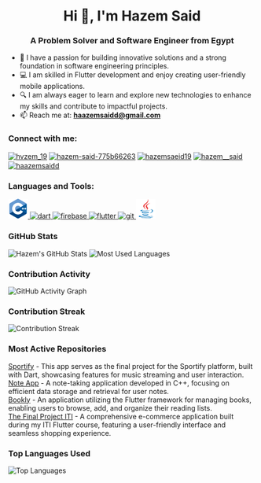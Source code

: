 <h1 align="center">Hi 👋, I'm Hazem Said</h1>
<h3 align="center">A Problem Solver and Software Engineer from Egypt</h3>

- 🌟 I have a passion for building innovative solutions and a strong foundation in software engineering principles.
- 💻 I am skilled in Flutter development and enjoy creating user-friendly mobile applications.
- 🔍 I am always eager to learn and explore new technologies to enhance my skills and contribute to impactful projects.
- 📫 Reach me at: **haazemsaidd@gmail.com**

<h3 align="left">Connect with me:</h3>
<p align="left">
  <a href="https://twitter.com/hvzem_19" target="blank"><img align="center" src="https://raw.githubusercontent.com/rahuldkjain/github-profile-readme-generator/master/src/images/icons/Social/twitter.svg" alt="hvzem_19" height="30" width="40" /></a>
  <a href="https://linkedin.com/in/hazem-said-775b66263" target="blank"><img align="center" src="https://raw.githubusercontent.com/rahuldkjain/github-profile-readme-generator/master/src/images/icons/Social/linked-in-alt.svg" alt="hazem-said-775b66263" height="30" width="40" /></a>
  <a href="https://fb.com/hazemsaeid19" target="blank"><img align="center" src="https://raw.githubusercontent.com/rahuldkjain/github-profile-readme-generator/master/src/images/icons/Social/facebook.svg" alt="hazemsaeid19" height="30" width="40" /></a>
  <a href="https://codeforces.com/profile/hazem__said" target="blank"><img align="center" src="https://raw.githubusercontent.com/rahuldkjain/github-profile-readme-generator/master/src/images/icons/Social/codeforces.svg" alt="hazem__said" height="30" width="40" /></a>
  <a href="https://www.leetcode.com/haazemsaidd" target="blank"><img align="center" src="https://raw.githubusercontent.com/rahuldkjain/github-profile-readme-generator/master/src/images/icons/Social/leet-code.svg" alt="haazemsaidd" height="30" width="40" /></a>
</p>

<h3 align="left">Languages and Tools:</h3>
<p align="left"> 
  <a href="https://www.w3schools.com/cpp/" target="_blank" rel="noreferrer"> <img src="https://raw.githubusercontent.com/devicons/devicon/master/icons/cplusplus/cplusplus-original.svg" alt="cplusplus" width="40" height="40"/> </a> 
  <a href="https://dart.dev" target="_blank" rel="noreferrer"> <img src="https://www.vectorlogo.zone/logos/dartlang/dartlang-icon.svg" alt="dart" width="40" height="40"/> </a> 
  <a href="https://firebase.google.com/" target="_blank" rel="noreferrer"> <img src="https://www.vectorlogo.zone/logos/firebase/firebase-icon.svg" alt="firebase" width="40" height="40"/> </a> 
  <a href="https://flutter.dev" target="_blank" rel="noreferrer"> <img src="https://www.vectorlogo.zone/logos/flutterio/flutterio-icon.svg" alt="flutter" width="40" height="40"/> </a> 
  <a href="https://git-scm.com/" target="_blank" rel="noreferrer"> <img src="https://www.vectorlogo.zone/logos/git-scm/git-scm-icon.svg" alt="git" width="40" height="40"/> </a> 
  <a href="https://www.java.com" target="_blank" rel="noreferrer"> <img src="https://raw.githubusercontent.com/devicons/devicon/master/icons/java/java-original.svg" alt="java" width="40" height="40"/> </a> 
</p>

<h3 align="left">GitHub Stats</h3>
<p align="left">
  <img src="https://github-readme-stats.vercel.app/api?username=hazzemSaid&show_icons=true&theme=radical" alt="Hazem's GitHub Stats" />
  <img src="https://github-readme-stats.vercel.app/api/top-langs/?username=hazzemSaid&layout=compact&theme=radical" alt="Most Used Languages" />
</p>

<h3 align="left">Contribution Activity</h3>
<p align="left">
  <img src="https://activity-graph.herokuapp.com/graph?username=hazzemSaid&theme=radical" alt="GitHub Activity Graph" />
</p>

<h3 align="left">Contribution Streak</h3>
<p align="left">
  <img src="https://github-readme-streak-stats.herokuapp.com/?user=hazzemSaid&theme=radical" alt="Contribution Streak" />
</p>

<h3 align="left">Most Active Repositories</h3>
<p align="left">
  <a href="https://github.com/hazzemSaid/Sportify">Sportify</a> - This app serves as the final project for the Sportify platform, built with Dart, showcasing features for music streaming and user interaction.<br>
  <a href="https://github.com/hazzemSaid/note_app">Note App</a> - A note-taking application developed in C++, focusing on efficient data storage and retrieval for user notes.<br>
  <a href="https://github.com/hazzemSaid/bookly">Bookly</a> - An application utilizing the Flutter framework for managing books, enabling users to browse, add, and organize their reading lists.<br>
  <a href="https://github.com/hazzemSaid/the_final_project_iti">The Final Project ITI</a> - A comprehensive e-commerce application built during my ITI Flutter course, featuring a user-friendly interface and seamless shopping experience.
</p>

<h3 align="left">Top Languages Used</h3>
<p align="left">
  <img src="https://github-readme-stats.vercel.app/api/top-langs/?username=hazzemSaid&layout=compact&theme=radical" alt="Top Languages" />
</p>
